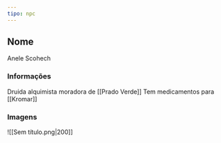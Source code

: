 ```yaml
---
tipo: npc
---
```

## Nome
Anele Scohech

### Informações
Druida alquimista moradora de [[Prado Verde]] 
Tem medicamentos para [[Kromar]]

### Imagens
![[Sem título.png|200]]

